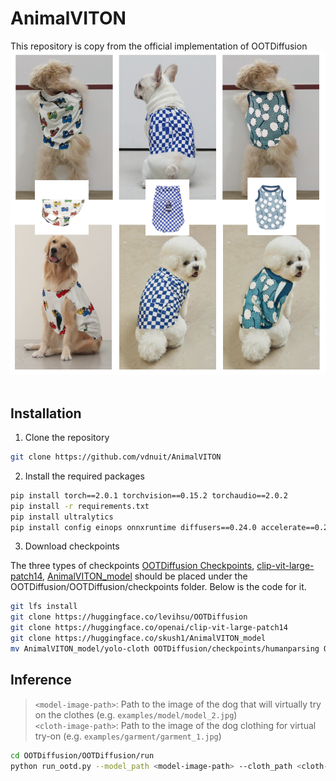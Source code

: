 # AnimalVITON
This repository is copy from the official implementation of OOTDiffusion
![demo](images/demo.png)&nbsp;

## Installation
1. Clone the repository

```sh
git clone https://github.com/vdnuit/AnimalVITON
```

2. Install the required packages

```sh
pip install torch==2.0.1 torchvision==0.15.2 torchaudio==2.0.2
pip install -r requirements.txt
pip install ultralytics
pip install config einops onnxruntime diffusers==0.24.0 accelerate==0.26.1
```
3. Download checkpoints

The three types of checkpoints [OOTDiffusion Checkpoints](https://huggingface.co/levihsu/OOTDiffusion), [clip-vit-large-patch14](https://huggingface.co/openai/clip-vit-large-patch14), [AnimalVITON_model](https://huggingface.co/skush1/AnimalVITON_model) should be placed under the OOTDiffusion/OOTDiffusion/checkpoints folder.
Below is the code for it.

```sh
git lfs install
git clone https://huggingface.co/levihsu/OOTDiffusion
git clone https://huggingface.co/openai/clip-vit-large-patch14
git clone https://huggingface.co/skush1/AnimalVITON_model
mv AnimalVITON_model/yolo-cloth OOTDiffusion/checkpoints/humanparsing OOTDiffusion/checkpoints/ootd OOTDiffusion/checkpoints/openpose clip-vit-large-patch14 AnimalVITON/OOTDiffusion/OOTDiffusion/checkpoints/
```
## Inference
> `<model-image-path>`: Path to the image of the dog that will virtually try on the clothes (e.g. `examples/model/model_2.jpg`)  
> `<cloth-image-path>`: Path to the image of the dog clothing for virtual try-on (e.g. `examples/garment/garment_1.jpg`)

```sh
cd OOTDiffusion/OOTDiffusion/run
python run_ootd.py --model_path <model-image-path> --cloth_path <cloth-image-path> --scale 2.0 --sample 4
```
